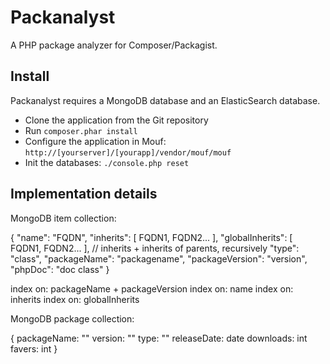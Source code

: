 Packanalyst
===========

A PHP package analyzer for Composer/Packagist.

Install
-------

Packanalyst requires a MongoDB database and an ElasticSearch database.

- Clone the application from the Git repository
- Run `composer.phar install`
- Configure the application in Mouf: `http://[yourserver]/[yourapp]/vendor/mouf/mouf`
- Init the databases: `./console.php reset`

Implementation details
----------------------

MongoDB item collection:

{
	"name": "FQDN",
	"inherits": [ FQDN1, FQDN2... ],
	"globalInherits": [ FQDN1, FQDN2... ], // inherits + inherits of parents, recursively
	"type": "class",
	"packageName": "packagename",
	"packageVersion": "version",
	"phpDoc": "doc class"
}

index on: packageName + packageVersion
index on: name
index on: inherits
index on: globalInherits

MongoDB package collection:

{
	packageName: ""
	version: ""
	type: ""
	releaseDate: date
	downloads: int
	favers: int
}